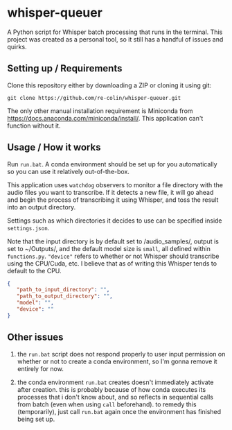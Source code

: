 # whisper-queuer
A Python script for Whisper batch processing that runs in the terminal.
This project was created as a personal tool, so it still has a handful of issues and quirks.

## Setting up / Requirements
Clone this repository either by downloading a ZIP or cloning it using git:

~~~ shell
git clone https://github.com/re-colin/whisper-queuer.git
~~~

The only other manual installation requirement is Miniconda from https://docs.anaconda.com/miniconda/install/. This application can't function without it.

## Usage / How it works
Run `run.bat`. A conda environment should be set up for you automatically so you can use it relatively out-of-the-box.

This application uses `watchdog` observers to monitor a file directory with the audio files you want to transcribe. If it detects a new file, it will go ahead and begin the process of transcribing it using Whisper, and toss the result into an output directory.

Settings such as which directories it decides to use can be specified inside `settings.json`. 

Note that the input directory is by default set to /audio_samples/, output is set to ~/Outputs/, and the default model size is `small`, all defined within `functions.py`. 
`"device"` refers to whether or not Whisper should transcribe using the CPU/Cuda, etc. I believe that as of writing this Whisper tends to default to the CPU.

~~~ json
{
   "path_to_input_directory": "",
   "path_to_output_directory": "",
   "model": "",
   "device": ""
}
~~~

## Other issues

1. the `run.bat` script does not respond properly to user input permission on whether or not to create a conda environment, so I'm gonna remove it entirely for now.

2. the conda environment `run.bat` creates doesn't immediately activate after creation. this is probably because of how conda executes its processes that i don't know about, and so reflects in sequential calls from batch (even when using `call` beforehand). to remedy this (temporarily), just call `run.bat` again once the environment has finished being set up.

